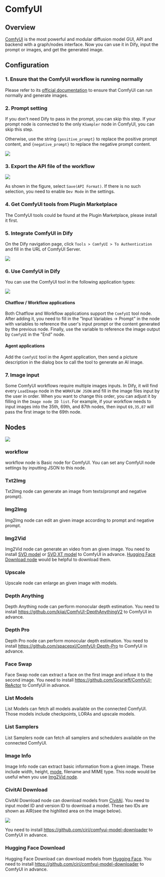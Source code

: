 # ComfyUI

## Overview

[ComfyUI](https://www.comfy.org/) is the most powerful and modular diffusion model GUI, API and backend with a graph/nodes interface. Now you can use it in Dify, input the prompt or images, and get the generated image.

## Configuration

### 1. Ensure that the ComfyUI workflow is running normally

Please refer to its [official documentation](https://docs.comfy.org/get_started/gettingstarted) to ensure that ComfyUI can run normally and generate images.

### 2. Prompt setting

If you don't need Dify to pass in the prompt, you can skip this step. If your prompt node is connected to the only `KSampler` node in ComfyUI, you can skip this step.

Otherwise, use the string `{positive_prompt}` to replace the positive prompt content, and `{negative_prompt}` to replace the negative prompt content.

![](./_assets/comfyui_1.PNG)

### 3. Export the API file of the workflow

![](./_assets/comfyui_2.PNG)

As shown in the figure, select `Save(API Format)`. If there is no such selection, you need to enable `Dev Mode` in the settings.

### 4. Get ComfyUI tools from Plugin Marketplace

The ComfyUI tools could be found at the Plugin Marketplace, please install it first.

### 5. Integrate ComfyUI in Dify

On the Dify navigation page, click `Tools > ComfyUI > To Authentication` and fill in the URL of ComfyUI Server.

![](./_assets/comfyui_3.PNG)

### 6. Use ComfyUI in Dify

You can use the ComfyUI tool in the following application types:

![](./_assets/comfyui_4.PNG)

#### Chatflow / Workflow applications

Both Chatflow and Workflow applications support the `ComfyUI` tool node. After adding it, you need to fill in the "Input Variables → Prompt" in the node with variables to reference the user's input prompt or the content generated by the previous node. Finally, use the variable to reference the image output by `ComfyUI` in the "End" node.

#### Agent applications

Add the `ComfyUI` tool in the Agent application, then send a picture description in the dialog box to call the tool to generate an AI image.

### 7. Image input

Some ComfyUI workflows require multiple images inputs. In Dify, it will find every `LoadImage` node in the `WORKFLOW JSON` and fill in the image files input by the user in order. When you want to change this order, you can adjust it by filling in the `Image node ID list`. For example, if your workflow needs to input images into the 35th, 69th, and 87th nodes, then input `69,35,87` will pass the first image to the 69th node.

## Nodes

![](./_assets/nodes.png)

### workflow

workflow node is Basic node for ComfyUI.
You can set any ComfyUI node settings by inputting JSON to this node.

### Txt2Img

Txt2Img node can generate an image from texts(prompt and negative prompt).

### Img2Img

Img2Img node can edit an given image according to prompt and negative prompt.

### Img2Vid

Img2Vid node can generate an video from an given image.
You need to install [SVD model](https://huggingface.co/stabilityai/stable-video-diffusion-img2vid) or [SVD XT model](https://huggingface.co/stabilityai/stable-video-diffusion-img2vid-xt) to ComfyUI in advance. [Hugging Face Download node](#hugging-face-download) would be helpful to 
download them.

### Upscale

Upscale node can enlarge an given image with models. 

### Depth Anything

Depth Anything node can perform monocular depth estimation.
You need to install https://github.com/kijai/ComfyUI-DepthAnythingV2 to ComfyUI in advance.

### Depth Pro

Depth Pro node can perform monocular depth estimation.
You need to install https://github.com/spacepxl/ComfyUI-Depth-Pro to ComfyUI in advance.

### Face Swap

Face Swap node can extract a face on the first image and infuse it to the second image.
You need to install https://github.com/Gourieff/ComfyUI-ReActor to ComfyUI in advance.

### List Models

List Models can fetch all models available on the connected ComfyUI.
Those models include checkpoints, LORAs and upscale models.

### List Samplers

List Samplers node can fetch all samplers and schedulers available on the connected ComfyUI.

### Image Info

Image Info node can extract basic information from a given image.
These include width, height, [mode](https://pillow.readthedocs.io/en/stable/handbook/concepts.html#modes), filename and MIME type.
This node would be useful when you use [Img2Vid node](#img2vid).

### CivitAI Download

CivitAI Download node can download models from [CivitAI](https://civitai.com/home).
You need to input model ID and version ID to download a model.
These two IDs are shown as AIR(see the highlited area on the image below).

![](_assets/AIR.png)

You need to install https://github.com/ciri/comfyui-model-downloader to ComfyUI in advance.

### Hugging Face Download
Hugging Face Download can download models from [Hugging Face](https://huggingface.co/).
You need to install https://github.com/ciri/comfyui-model-downloader to ComfyUI in advance.